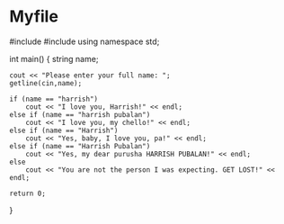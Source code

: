 # Myfile
#include <iostream>
#include<string>
using namespace std;

int main()
{
    string name;
    
    cout << "Please enter your full name: ";
    getline(cin,name); 
    
    if (name == "harrish")
        cout << "I love you, Harrish!" << endl;
    else if (name == "harrish pubalan")
        cout << "I love you, my chello!" << endl;
    else if (name == "Harrish")
        cout << "Yes, baby, I love you, pa!" << endl;
    else if (name == "Harrish Pubalan")
        cout << "Yes, my dear purusha HARRISH PUBALAN!" << endl;
    else
        cout << "You are not the person I was expecting. GET LOST!" << endl;
    
    return 0;
}
